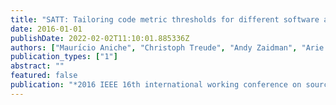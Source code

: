 ```yaml
---
title: "SATT: Tailoring code metric thresholds for different software architectures"
date: 2016-01-01
publishDate: 2022-02-02T11:10:01.885336Z
authors: ["Maurı́cio Aniche", "Christoph Treude", "Andy Zaidman", "Arie Van Deursen", "Marco Aurélio Gerosa"]
publication_types: ["1"]
abstract: ""
featured: false
publication: "*2016 IEEE 16th international working conference on source code analysis and manipulation (SCAM)*"
---
```


